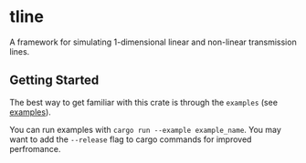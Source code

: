 # tline
A framework for simulating 1-dimensional linear and non-linear transmission lines.

## Getting Started
The best way to get familiar with this crate is through the `examples` (see [examples](https://github.com/jonah-h/tline/blob/main/examples)).

You can run examples with `cargo run --example example_name`.
You may want to add the `--release` flag to cargo commands for improved perfromance.

